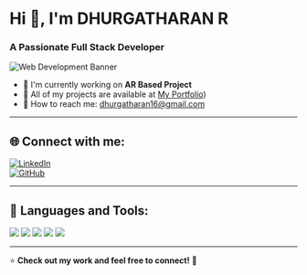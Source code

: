 # Hi 👋, I'm DHURGATHARAN R

### A Passionate Full Stack Developer  

![Web Development Banner](https://t4.ftcdn.net/jpg/02/46/62/87/360_F_246628725_HO5rjCq9v1ETJ7xty0IZ8J95nuRIOltW.jpg)
- 🚀 I'm currently working on **AR Based Project**  
- 📂 All of my projects are available at [My Portfolio](https://github.com/Dhurgatharan))  
- 📧 How to reach me: [dhurgatharan16@gmail.com](mailto:dhurgatharan16@gmail.com)  

---

## 🌐 Connect with me:
[![LinkedIn](https://img.shields.io/badge/LinkedIn-0077B5?style=for-the-badge&logo=linkedin&logoColor=white)](https://www.linkedin.com/in/dhurgatharan-r-38148825a/?utm_source=share&utm_campaign=share_via&utm_content=profile&utm_medium=android_app)  
[![GitHub](https://img.shields.io/badge/GitHub-181717?style=for-the-badge&logo=github&logoColor=white)](https://github.com/Dhurgatharan)  

---

## 🚀 Languages and Tools: 

<p align="left">
  <img src="https://img.shields.io/badge/HTML5-E34F26?style=for-the-badge&logo=html5&logoColor=white" />
  <img src="https://img.shields.io/badge/CSS-1572B6?style=for-the-badge&logo=css3&logoColor=white" />
  <img src="https://img.shields.io/badge/JavaScript-F7DF1E?style=for-the-badge&logo=javascript&logoColor=black" />
  <img src="https://img.shields.io/badge/MySQL-4479A1?style=for-the-badge&logo=mysql&logoColor=white" />
  <img src="https://img.shields.io/badge/Python-3776AB?style=for-the-badge&logo=python&logoColor=white" />
</p>

---

⭐ **Check out my work and feel free to connect!** 🚀
